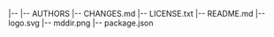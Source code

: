 |-- 
    |-- AUTHORS
    |-- CHANGES.md
    |-- LICENSE.txt
    |-- README.md
    |-- logo.svg
    |-- mddir.png
    |-- package.json
